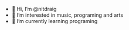 - 👋 Hi, I’m @nitdraig
- 👀 I’m interested in music, programing and arts
- 🌱 I’m currently learning programing
